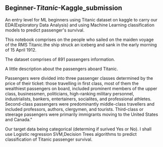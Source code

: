 ## Beginner-_Titanic_-Kaggle_submission
An entry level for ML  beginners using Titanic dataset on kaggle to carry our EDA(Exploratory Data Analysis) and using Machine Learning classification models to predict passenger's survival.

This notebook comprises on the people who sailed on the maiden voyage of the RMS Titanic.the ship struck an iceberg and sank in the early morning of 15 April 1912.

The dataset comprises of 891 passengers information.

A little description about the passengers aboard Titanic.

Passengers were divided into three passenger classes determined by the price of their ticket: those travelling in first class, most of them the wealthiest passengers on board, included prominent members of the upper class, businessmen, politicians, high-ranking military personnel, industrialists, bankers, entertainers, socialites, and professional athletes. Second-class passengers were predominantly middle-class travellers and included professors, authors, clergymen, and tourists. Third-class or steerage passengers were primarily immigrants moving to the United States and Canada."

Our target data being categorical (determing if surived Yes or No). I shall use Logistic regression SVM,Decision Trees algorithms to predict classification of Titanic passenger survival.
